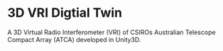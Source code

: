 # 3D VRI Digtial Twin
A 3D Virtual Radio Interferometer (VRI) of CSIROs Australian Telescope Compact Array (ATCA) developed in Unity3D.
